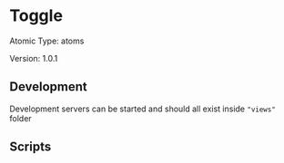 # Toggle

Atomic Type: atoms

Version: 1.0.1

## Development

Development servers can be started and should all exist inside `"views"` folder

## Scripts
